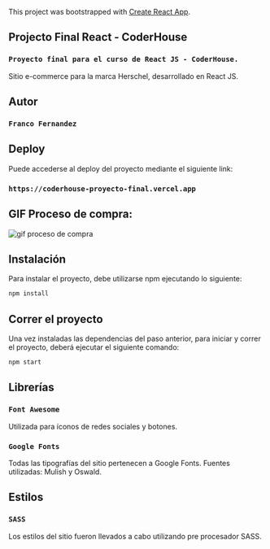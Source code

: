 This project was bootstrapped with [Create React App](https://github.com/facebook/create-react-app).

## Projecto Final React - CoderHouse 
### `Proyecto final para el curso de React JS - CoderHouse.`
Sitio e-commerce para la marca Herschel, desarrollado en React JS.

## Autor 
### `Franco Fernandez`

## Deploy 
Puede accederse al deploy del proyecto mediante el siguiente link:
### `https://coderhouse-proyecto-final.vercel.app`

## GIF Proceso de compra:
![gif proceso de compra](https://media.giphy.com/media/3CHT0XkvH8wt7NfaVQ/giphy.gif)

## Instalación
Para instalar el proyecto, debe utilizarse npm ejecutando lo siguiente:
```bash
npm install
```

## Correr el proyecto
Una vez instaladas las dependencias del paso anterior, para iniciar y correr el proyecto, deberá ejecutar el siguiente comando:
```bash
npm start
```

## Librerías 
### `Font Awesome`
Utilizada para íconos de redes sociales y botones.

### `Google Fonts`
Todas las tipografías del sitio pertenecen a Google Fonts. Fuentes utilizadas: Mulish y Oswald.

## Estilos 
### `SASS`
Los estilos del sitio fueron llevados a cabo utilizando pre procesador SASS. 


